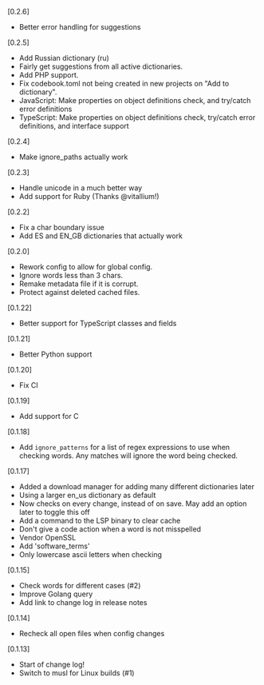 [0.2.6]

- Better error handling for suggestions

[0.2.5]

- Add Russian dictionary (ru)
- Fairly get suggestions from all active dictionaries.
- Add PHP support.
- Fix codebook.toml not being created in new projects on "Add to dictionary".
- JavaScript: Make properties on object definitions check, and try/catch error definitions
- TypeScript: Make properties on object definitions check, try/catch error definitions, and interface support

[0.2.4]

- Make ignore_paths actually work

[0.2.3]

- Handle unicode in a much better way
- Add support for Ruby (Thanks @vitallium!)

[0.2.2]

- Fix a char boundary issue
- Add ES and EN_GB dictionaries that actually work

[0.2.0]

- Rework config to allow for global config.
- Ignore words less than 3 chars.
- Remake metadata file if it is corrupt.
- Protect against deleted cached files.

[0.1.22]

- Better support for TypeScript classes and fields

[0.1.21]

- Better Python support

[0.1.20]

- Fix CI

[0.1.19]

- Add support for C

[0.1.18]

- Add `ignore_patterns` for a list of regex expressions to use when checking words. Any matches will ignore the word being checked.

[0.1.17]

- Added a download manager for adding many different dictionaries later
- Using a larger en_us dictionary as default
- Now checks on every change, instead of on save. May add an option later to toggle this off
- Add a command to the LSP binary to clear cache
- Don't give a code action when a word is not misspelled
- Vendor OpenSSL
- Add 'software_terms'
- Only lowercase ascii letters when checking

[0.1.15]

- Check words for different cases (#2)
- Improve Golang query
- Add link to change log in release notes

[0.1.14]

- Recheck all open files when config changes

[0.1.13]

- Start of change log!
- Switch to musl for Linux builds (#1)
